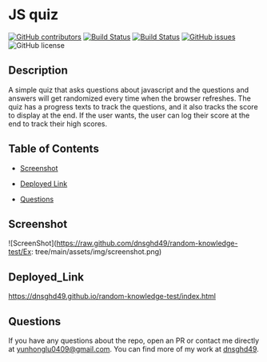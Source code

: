 # JS quiz
  [![GitHub contributors](https://img.shields.io/github/contributors/dnsghd49/random-knowledge-test.svg)](https://GitHub.com/dnsghd49/random-knowledge-test/graphs/contributors/)
  [![Build Status](https://img.shields.io/github/forks/dnsghd49/random-knowledge-test.svg)](https://github.com/dnsghd49/random-knowledge-test/network/)
  [![Build Status](https://img.shields.io/github/stars/dnsghd49/random-knowledge-test.svg)](https://github.com/dnsghd49/random-knowledge-test/)
  [![GitHub issues](https://img.shields.io/github/issues/dnsghd49/random-knowledge-test.svg)](https://GitHub.com/dnsghd49/random-knowledge-test/issues/)
  ![GitHub license](https://img.shields.io/badge/license-MIT-blue.svg)


## Description
A simple quiz that asks questions about javascript and the questions and answers will get randomized every time when the browser refreshes. The quiz has a progress texts to track the questions, and it also tracks the score to display at the end. If the user wants, the user can log their score at the end to track their high scores.

## Table of Contents 

* [Screenshot](#screenshot)

* [Deployed Link](#Deployed_Link)

* [Questions](#questions)


## Screenshot

![ScreenShot](https://raw.github.com/dnsghd49/random-knowledge-test/Ex: tree/main/assets/img/screenshot.png)

## Deployed_Link

https://dnsghd49.github.io/random-knowledge-test/index.html

## Questions

If you have any questions about the repo, open an PR or contact me directly at yunhonglu0409@gmail.com. You can find more of my work at [dnsghd49](https://github.com/dnsghd49/).
